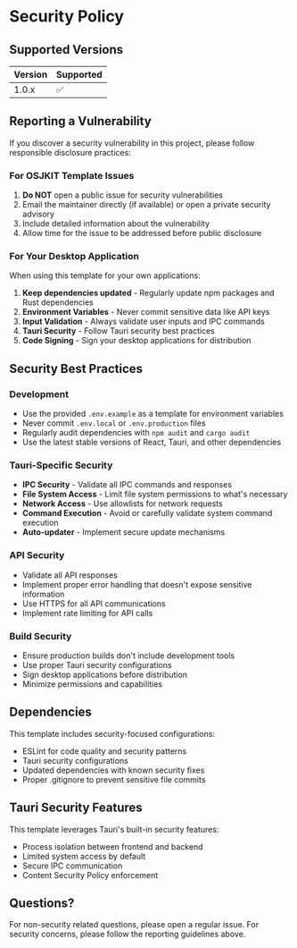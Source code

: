 # Security Policy

## Supported Versions

| Version | Supported          |
| ------- | ------------------ |
| 1.0.x   | :white_check_mark: |

## Reporting a Vulnerability

If you discover a security vulnerability in this project, please follow responsible disclosure practices:

### For OSJKIT Template Issues
1. **Do NOT** open a public issue for security vulnerabilities
2. Email the maintainer directly (if available) or open a private security advisory
3. Include detailed information about the vulnerability
4. Allow time for the issue to be addressed before public disclosure

### For Your Desktop Application
When using this template for your own applications:

1. **Keep dependencies updated** - Regularly update npm packages and Rust dependencies
2. **Environment Variables** - Never commit sensitive data like API keys
3. **Input Validation** - Always validate user inputs and IPC commands
4. **Tauri Security** - Follow Tauri security best practices
5. **Code Signing** - Sign your desktop applications for distribution

## Security Best Practices

### Development
- Use the provided `.env.example` as a template for environment variables
- Never commit `.env.local` or `.env.production` files
- Regularly audit dependencies with `npm audit` and `cargo audit`
- Use the latest stable versions of React, Tauri, and other dependencies

### Tauri-Specific Security
- **IPC Security** - Validate all IPC commands and responses
- **File System Access** - Limit file system permissions to what's necessary
- **Network Access** - Use allowlists for network requests
- **Command Execution** - Avoid or carefully validate system command execution
- **Auto-updater** - Implement secure update mechanisms

### API Security
- Validate all API responses
- Implement proper error handling that doesn't expose sensitive information
- Use HTTPS for all API communications
- Implement rate limiting for API calls

### Build Security
- Ensure production builds don't include development tools
- Use proper Tauri security configurations
- Sign desktop applications before distribution
- Minimize permissions and capabilities

## Dependencies

This template includes security-focused configurations:
- ESLint for code quality and security patterns
- Tauri security configurations
- Updated dependencies with known security fixes
- Proper .gitignore to prevent sensitive file commits

## Tauri Security Features

This template leverages Tauri's built-in security features:
- Process isolation between frontend and backend
- Limited system access by default
- Secure IPC communication
- Content Security Policy enforcement

## Questions?

For non-security related questions, please open a regular issue.
For security concerns, please follow the reporting guidelines above.

